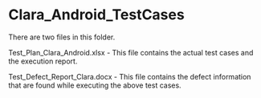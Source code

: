 # Clara_Android_TestCases

There are two files in this folder.

Test_Plan_Clara_Android.xlsx - This file contains the actual test cases and the execution report.

Test_Defect_Report_Clara.docx -  This file contains the defect information that are found while executing the above test cases.
